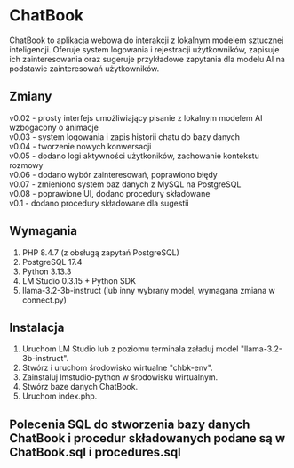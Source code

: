 # ChatBook

ChatBook to aplikacja webowa do interakcji z lokalnym modelem sztucznej inteligencji. Oferuje system logowania i rejestracji użytkowników, zapisuje ich zainteresowania oraz sugeruje przykładowe zapytania dla modelu AI na podstawie zainteresowań użytkowników.

## Zmiany

v0.02 - prosty interfejs umożliwiający pisanie z lokalnym modelem AI wzbogacony o animacje\
v0.03 - system logowania i zapis historii chatu do bazy danych\
v0.04 - tworzenie nowych konwersacji\
v0.05 - dodano logi aktywności użytkoników, zachowanie kontekstu rozmowy\
v0.06 - dodano wybór zainteresowań, poprawiono błędy\
v0.07 - zmieniono system baz danych z MySQL na PostgreSQL\
v0.08 - poprawione UI, dodano procedury składowane\
v0.1 - dodano procedury składowane dla sugestii

## Wymagania

1. PHP 8.4.7 (z obsługą zapytań PostgreSQL)
2. PostgreSQL 17.4
3. Python 3.13.3
4. LM Studio 0.3.15 + Python SDK
5. llama-3.2-3b-instruct (lub inny wybrany model, wymagana zmiana w connect.py)

## Instalacja

1. Uruchom LM Studio lub z poziomu terminala załaduj model "llama-3.2-3b-instruct".
2. Stwórz i uruchom środowisko wirtualne "chbk-env".
3. Zainstaluj lmstudio-python w środowisku wirtualnym.
4. Stwórz baze danych ChatBook.
5. Uruchom index.php.

## Polecenia SQL do stworzenia bazy danych **ChatBook** i procedur składowanych podane są w ChatBook.sql i procedures.sql
